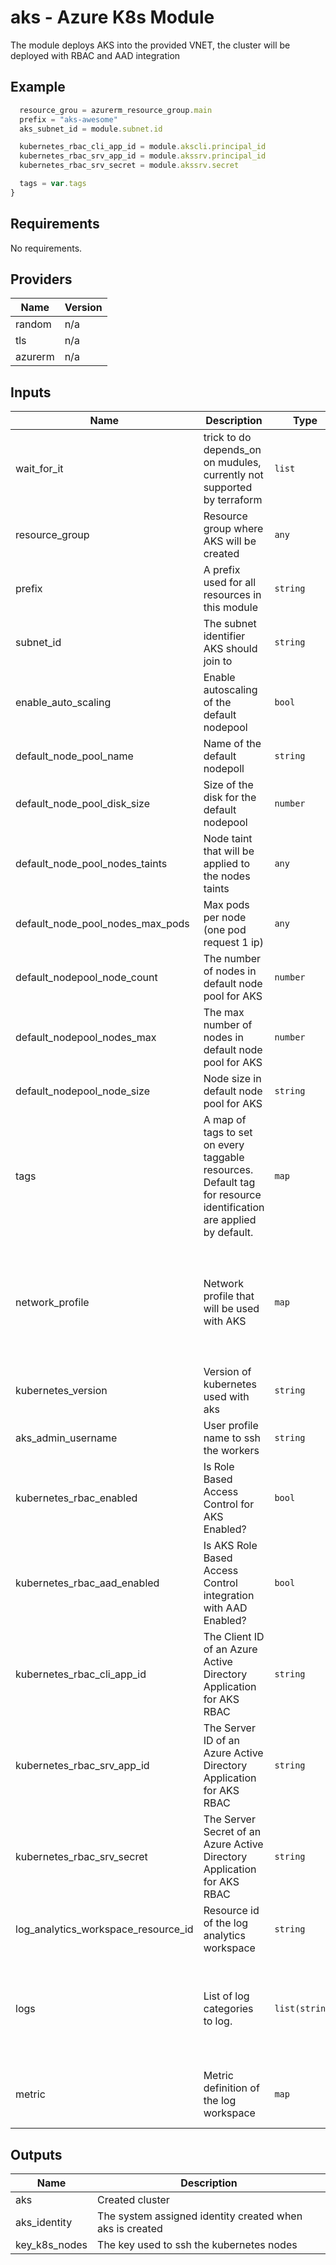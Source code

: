 # aks - Azure K8s Module

The module deploys AKS into the provided VNET, the cluster will be deployed with RBAC and AAD integration

## Example

```javascript
  resource_grou = azurerm_resource_group.main
  prefix = "aks-awesome"
  aks_subnet_id = module.subnet.id

  kubernetes_rbac_cli_app_id = module.akscli.principal_id
  kubernetes_rbac_srv_app_id = module.akssrv.principal_id
  kubernetes_rbac_srv_secret = module.akssrv.secret

  tags = var.tags
}
```

## Requirements

No requirements.

## Providers

| Name | Version |
|------|---------|
| random | n/a |
| tls | n/a |
| azurerm | n/a |

## Inputs

| Name | Description | Type | Default | Required |
|------|-------------|------|---------|:--------:|
| wait\_for\_it | trick to do depends\_on on mudules, currently not supported by terraform | `list` | `[]` | no |
| resource\_group | Resource group where AKS will be created | `any` | n/a | yes |
| prefix | A prefix used for all resources in this module | `string` | n/a | yes |
| subnet\_id | The subnet identifier AKS should join to | `string` | n/a | yes |
| enable\_auto\_scaling | Enable autoscaling of the default nodepool | `bool` | `false` | no |
| default\_node\_pool\_name | Name of the default nodepoll | `string` | `"default"` | no |
| default\_node\_pool\_disk\_size | Size of the disk for the default nodepool | `number` | `100` | no |
| default\_node\_pool\_nodes\_taints | Node taint that will be applied to the nodes taints | `any` | `null` | no |
| default\_node\_pool\_nodes\_max\_pods | Max pods per node (one pod request 1 ip) | `any` | `null` | no |
| default\_nodepool\_node\_count | The number of nodes in default node pool for AKS | `number` | `3` | no |
| default\_nodepool\_nodes\_max | The max number of nodes in default node pool for AKS | `number` | `30` | no |
| default\_nodepool\_node\_size | Node size in default node pool for AKS | `string` | n/a | yes |
| tags | A map of tags to set on every taggable resources. Default tag for resource identification are applied by default. | `map` | `{}` | no |
| network\_profile | Network profile that will be used with AKS | `map` | <pre>{<br>  "dns_service_ip": "192.168.1.10",<br>  "docker_bridge_cidr": "192.168.32.10/20",<br>  "load_balancer_sku": "standard",<br>  "network_plugin": "kubenet",<br>  "pod_cidr": "192.168.16.0/20",<br>  "service_cidr": "192.168.0.0/20"<br>}</pre> | no |
| kubernetes\_version | Version of kubernetes used with aks | `string` | `"1.16.7"` | no |
| aks\_admin\_username | User profile name to ssh the workers | `string` | `"k8s"` | no |
| kubernetes\_rbac\_enabled | Is Role Based Access Control for AKS Enabled? | `bool` | `true` | no |
| kubernetes\_rbac\_aad\_enabled | Is AKS Role Based Access Control integration with AAD Enabled? | `bool` | `true` | no |
| kubernetes\_rbac\_cli\_app\_id | The Client ID of an Azure Active Directory Application for AKS RBAC | `string` | n/a | yes |
| kubernetes\_rbac\_srv\_app\_id | The Server ID of an Azure Active Directory Application for AKS RBAC | `string` | n/a | yes |
| kubernetes\_rbac\_srv\_secret | The Server Secret of an Azure Active Directory Application for AKS RBAC | `string` | n/a | yes |
| log\_analytics\_workspace\_resource\_id | Resource id of the log analytics workspace | `string` | n/a | yes |
| logs | List of log categories to log. | `list(string)` | <pre>[<br>  "kube-apiserver",<br>  "kube-audit",<br>  "kube-controller-manager",<br>  "kube-scheduler",<br>  "cluster-autoscaler"<br>]</pre> | no |
| metric | Metric definition of the log workspace | `map` | <pre>{<br>  "category": "AllMetrics",<br>  "enabled": true<br>}</pre> | no |

## Outputs

| Name | Description |
|------|-------------|
| aks | Created cluster |
| aks\_identity | The system assigned identity created when aks is created |
| key\_k8s\_nodes | The key used to ssh the kubernetes nodes |

